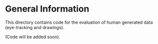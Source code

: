 # General Information

This directory contains code for the evaluation of human generated data (eye-tracking and drawings).

(Code will be added soon).
